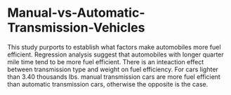 # Manual-vs-Automatic-Transmission-Vehicles
This study purports to establish what factors make automobiles more fuel efficient. Regression analysis suggest that automobiles with longer quarter mile time tend to be more fuel efficient. There is an inteaction effect between transmission type and weight on fuel efficiency. For cars lighter than 3.40 thousands lbs. manual transmission cars are more fuel efficient than automatic transmission cars, otherwise the opposite is the case.

